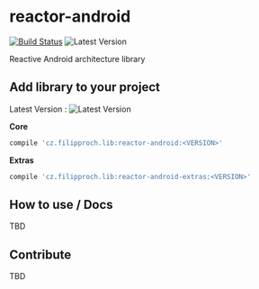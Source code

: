 # reactor-android

[![Build Status](https://travis-ci.org/filipproch/reactor-android.svg?branch=master)](https://travis-ci.org/filipproch/reactor-android)
![Latest Version](https://api.bintray.com/packages/filipproch/maven/reactor-android/images/download.svg)

Reactive Android architecture library

## Add library to your project

Latest Version : ![Latest Version](https://api.bintray.com/packages/filipproch/maven/reactor-android/images/download.svg)

**Core**

```groovy
compile 'cz.filipproch.lib:reactor-android:<VERSION>'
```

**Extras**
```groovy
compile 'cz.filipproch.lib:reactor-android-extras:<VERSION>'
```

## How to use / Docs

TBD

## Contribute

TBD